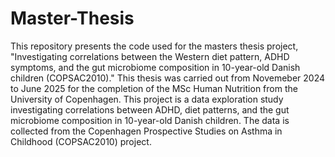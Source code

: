 # Master-Thesis

This repository presents the code used for the masters thesis project, "Investigating correlations between the Western diet pattern, ADHD symptoms, and the gut microbiome composition in 10-year-old Danish children (COPSAC2010)." This thesis was carried out from Novemeber 2024 to June 2025 for the completion of the MSc Human Nutrition from the University of Copenhagen. This project is a data exploration study investigating correlations between ADHD, diet patterns, and the gut microbiome composition in 10-year-old Danish children. The data is collected from the Copenhagen Prospective Studies on Asthma in Childhood (COPSAC2010) project. 
